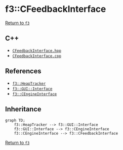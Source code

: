 # f3::CFeedbackInterface

[Return to `f3`](/docs/f3.md)

## C++

- [`CFeedbackInterface.hpp`](/c++/include/CFeedbackInterface.hpp)
- [`CFeedbackInterface.cpp`](/c++/source/CFeedbackInterface.cpp)

## References

- [`f3::HeapTracker`](/docs/f3/HeapTracker.md)
- [`f3::GUI::Interface`](/docs/f3/GUI/Interface.md)
- [`f3::CEngineInterface`](/docs/f3/CEngineInterface.md)

## Inheritance

```mermaid
graph TD;
    f3::HeapTracker --> f3::GUI::Interface
    f3::GUI::Interface --> f3::CEngineInterface
    f3::CEngineInterface --> f3::CFeedbackInterface
```

[Return to `f3`](/docs/f3.md)